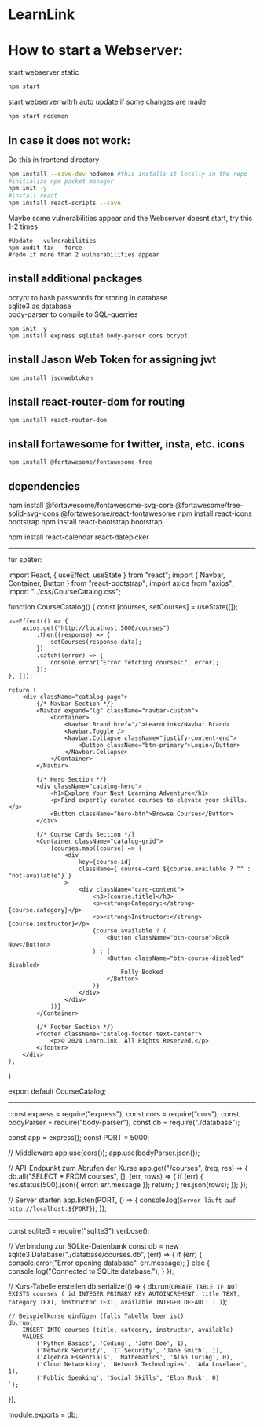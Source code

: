 # LearnLink

# How to start a Webserver:

start webserver static

```bash
npm start
```

start webserver witrh auto update if some changes are made

```bash
npm start nodemon
```

## In case it does not work:

Do this in frontend directory

```bash
npm install --save-dev nodemon #this installs it locally in the repo
#initialize npm packet manager
npm init -y
#install react
npm install react-scripts --save
```

Maybe some vulnerabilities appear and the Webserver doesnt start, try this 1-2 times

```
#Update - vulnerabilities
npm audit fix --force
#redo if more than 2 vulnerabilities appear
```

## install additional packages

bcrypt to hash passwords for storing in database\
sqlite3 as database\
body-parser to compile to SQL-querries

```
npm init -y
npm install express sqlite3 body-parser cors bcrypt
```

## install Jason Web Token for assigning jwt

```
npm install jsonwebtoken
```

## install react-router-dom for routing

```
npm install react-router-dom
```


## install fortawesome for twitter, insta, etc. icons

```
npm install @fortawesome/fontawesome-free
```

## dependencies
npm install @fortawesome/fontawesome-svg-core @fortawesome/free-solid-svg-icons @fortawesome/react-fontawesome
npm install react-icons bootstrap
npm install react-bootstrap bootstrap

npm install react-calendar react-datepicker


---------


für später:


import React, { useEffect, useState } from "react";
import { Navbar, Container, Button } from "react-bootstrap";
import axios from "axios";
import "../css/CourseCatalog.css";

function CourseCatalog() {
    const [courses, setCourses] = useState([]);

    useEffect(() => {
        axios.get("http://localhost:5000/courses")
            .then((response) => {
                setCourses(response.data);
            })
            .catch((error) => {
                console.error("Error fetching courses:", error);
            });
    }, []);

    return (
        <div className="catalog-page">
            {/* Navbar Section */}
            <Navbar expand="lg" className="navbar-custom">
                <Container>
                    <Navbar.Brand href="/">LearnLink</Navbar.Brand>
                    <Navbar.Toggle />
                    <Navbar.Collapse className="justify-content-end">
                        <Button className="btn-primary">Login</Button>
                    </Navbar.Collapse>
                </Container>
            </Navbar>

            {/* Hero Section */}
            <div className="catalog-hero">
                <h1>Explore Your Next Learning Adventure</h1>
                <p>Find expertly curated courses to elevate your skills.</p>
                <Button className="hero-btn">Browse Courses</Button>
            </div>

            {/* Course Cards Section */}
            <Container className="catalog-grid">
                {courses.map((course) => (
                    <div
                        key={course.id}
                        className={`course-card ${course.available ? "" : "not-available"}`}
                    >
                        <div className="card-content">
                            <h3>{course.title}</h3>
                            <p><strong>Category:</strong> {course.category}</p>
                            <p><strong>Instructor:</strong> {course.instructor}</p>
                            {course.available ? (
                                <Button className="btn-course">Book Now</Button>
                            ) : (
                                <Button className="btn-course-disabled" disabled>
                                    Fully Booked
                                </Button>
                            )}
                        </div>
                    </div>
                ))}
            </Container>

            {/* Footer Section */}
            <footer className="catalog-footer text-center">
                <p>© 2024 LearnLink. All Rights Reserved.</p>
            </footer>
        </div>
    );
}

export default CourseCatalog;

-----


const express = require("express");
const cors = require("cors");
const bodyParser = require("body-parser");
const db = require("./database");

const app = express();
const PORT = 5000;

// Middleware
app.use(cors());
app.use(bodyParser.json());

// API-Endpunkt zum Abrufen der Kurse
app.get("/courses", (req, res) => {
    db.all("SELECT * FROM courses", [], (err, rows) => {
        if (err) {
            res.status(500).json({ error: err.message });
            return;
        }
        res.json(rows);
    });
});

// Server starten
app.listen(PORT, () => {
    console.log(`Server läuft auf http://localhost:${PORT}`);
});

-----

const sqlite3 = require("sqlite3").verbose();

// Verbindung zur SQLite-Datenbank
const db = new sqlite3.Database("./database/courses.db", (err) => {
    if (err) {
        console.error("Error opening database", err.message);
    } else {
        console.log("Connected to SQLite database.");
    }
});

// Kurs-Tabelle erstellen
db.serialize(() => {
    db.run(`
        CREATE TABLE IF NOT EXISTS courses (
            id INTEGER PRIMARY KEY AUTOINCREMENT,
            title TEXT,
            category TEXT,
            instructor TEXT,
            available INTEGER DEFAULT 1
        )
    `);

    // Beispielkurse einfügen (falls Tabelle leer ist)
    db.run(`
        INSERT INTO courses (title, category, instructor, available)
        VALUES
            ('Python Basics', 'Coding', 'John Doe', 1),
            ('Network Security', 'IT Security', 'Jane Smith', 1),
            ('Algebra Essentials', 'Mathematics', 'Alan Turing', 0),
            ('Cloud Networking', 'Network Technologies', 'Ada Lovelace', 1),
            ('Public Speaking', 'Social Skills', 'Elon Musk', 0)
    `);
});

module.exports = db;